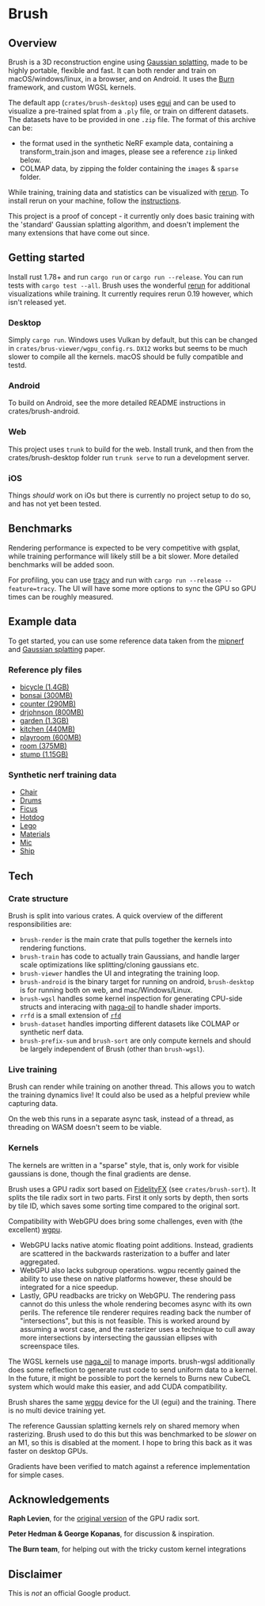 # Brush

## Overview

Brush is a 3D reconstruction engine using [Gaussian splatting](https://repo-sam.inria.fr/fungraph/3d-gaussian-splatting/), made to be highly portable, flexible and fast. It can both render and train on macOS/windows/linux, in a browser, and on Android. It uses the [Burn](https://github.com/tracel-ai/burn) framework, and custom WGSL kernels.

The default app (`crates/brush-desktop`) uses [egui](https://github.com/emilk/egui) and can be used to visualize a pre-trained splat from a `.ply` file, or train on different datasets. The datasets have to be provided in one `.zip` file. The format of this archive can be:
- the format used in the synthetic NeRF example data, containing a transform_train.json and images, please see a reference `zip` linked below.
- COLMAP data, by zipping the folder containing the `images` & `sparse` folder.

While training, training data and statistics can be visualized with [rerun](https://rerun.io/). To install rerun on your machine, follow the [instructions](https://rerun.io/docs/getting-started/installing-viewer).

This project is a proof of concept - it currently only does basic training with the 'standard' Gaussian splatting algorithm, and doesn't implement the many extensions that have come out since.

## Getting started

Install rust 1.78+ and run `cargo run` or `cargo run --release`. You can run tests with `cargo test --all`. Brush uses the wonderful [rerun](rerun.io) for additional visualizations while training.
It currently requires rerun 0.19 however, which isn't released yet.

### Desktop

Simply `cargo run`. Windows uses Vulkan by default, but this can be changed in `crates/brus-viewer/wgpu_config.rs`. `DX12` works but seems to be much slower to compile all the kernels. macOS should be fully compatible and testd.

### Android

To build on Android, see the more detailed README instructions in crates/brush-android.

### Web

This project uses `trunk` to build for the web. Install trunk, and then from the crates/brush-desktop folder run `trunk serve` to run a development server.

### iOS

Things *should* work on iOs but there is currently no project setup to do so, and has not yet been tested.

## Benchmarks

Rendering performance is expected to be very competitive with gsplat, while training performance will likely still be a bit slower. More detailed benchmarks will be added soon.

For profiling, you can use [tracy](https://github.com/wolfpld/tracy) and run with `cargo run --release --feature=tracy`. The UI will have some more options to sync the GPU so GPU times can be roughly measured.

## Example data

To get started, you can use some reference data taken from the [mipnerf](https://jonbarron.info/mipnerf360/) and [Gaussian splatting](https://github.com/graphdeco-inria/gaussian-splatting) paper.

### Reference ply files
- [bicycle (1.4GB)](https://drive.google.com/file/d/1kHkNqGFLLutRt3R7k2tGkjGwfXnPLnCi/view?usp=sharing)
- [bonsai (300MB)](https://drive.google.com/file/d/1jf4bjaeTGeru1PQS_Ue716uc_edRbAPd/view?usp=sharing)
- [counter (290MB)](https://drive.google.com/file/d/1O89SIHcWdmrWi75Cf6tDrv2Dl6yGndcz/view?usp=sharing)
- [drjohnson (800MB)](https://drive.google.com/file/d/13FEQ7UZHYwymBTwxzpPeJob4cr8VxUTV/view?usp=sharing)
- [garden (1.3GB)](https://drive.google.com/file/d/13FEQ7UZHYwymBTwxzpPeJob4cr8VxUTV/view?usp=sharing)
- [kitchen (440MB)](https://drive.google.com/file/d/13FEQ7UZHYwymBTwxzpPeJob4cr8VxUTV/view?usp=sharing)
- [playroom (600MB)](https://drive.google.com/file/d/13FEQ7UZHYwymBTwxzpPeJob4cr8VxUTV/view?usp=sharing)
- [room (375MB)](https://drive.google.com/file/d/13FEQ7UZHYwymBTwxzpPeJob4cr8VxUTV/view?usp=sharing)
- [stump (1.15GB)](https://drive.google.com/file/d/13FEQ7UZHYwymBTwxzpPeJob4cr8VxUTV/view?usp=sharing)

### Synthetic nerf training data
- [Chair](https://drive.google.com/file/d/13Q6s0agTW1_a7cFGcSmll1-Aikq_OPKe/view?usp=sharing)
- [Drums](https://drive.google.com/file/d/1j8TuMiGb84YtlrZ0gnkMNOzUaIJqz0SY/view?usp=sharing)
- [Ficus](https://drive.google.com/file/d/1VzT5SDiBefn9fvRw7LeYjUfDBZHCyzQ4/view?usp=sharing)
- [Hotdog](https://drive.google.com/file/d/1hOjnCV8XdXClV2eC6c9H6PIQTUYv8zys/view?usp=sharing)
- [Lego](https://drive.google.com/file/d/1VxsNFTHhgxK9iCOgkuKxakBXJfgHUOQk/view?usp=sharing)
- [Materials](https://drive.google.com/file/d/1L7J5PNBcLcXde6CqzzkaNxHt7JtG2GIW/view?usp=sharing)
- [Mic](https://drive.google.com/file/d/1SA0NNi0HsUHE6FgAP8XpD23N1xftsrr-/view?usp=sharing)
- [Ship](https://drive.google.com/file/d/1rzL0KrWuLFebT1hLLm4uYnrNXNTkfjxM/view?usp=sharing)

## Tech

### Crate structure

Brush is split into various crates. A quick overview of the different responsibilities are:

- `brush-render` is the main crate that pulls together the kernels into rendering functions.
- `brush-train` has code to actually train Gaussians, and handle larger scale optimizations like splitting/cloning gaussians etc.
- `brush-viewer` handles the UI and integrating the training loop.
- `brush-android` is the binary target for running on android, `brush-desktop` is for running both on web, and mac/Windows/Linux.
- `brush-wgsl` handles some kernel inspection for generating CPU-side structs and interacing with [naga-oil](https://github.com/bevyengine/naga_oil) to handle shader imports.
- `rrfd` is a small extension of [`rfd`](https://github.com/PolyMeilex/rfd)
- `brush-dataset` handles importing different datasets like COLMAP or synthetic nerf data.
- `brush-prefix-sum` and `brush-sort` are only compute kernels and should be largely independent of Brush (other than `brush-wgsl`).

### Live training

Brush can render while training on another thread. This allows you to watch the training dynamics live! It could also be used as a helpful preview while capturing data.

On the web this runs in a separate async task, instead of a thread, as threading on WASM doesn't seem to be viable.

### Kernels

The kernels are written in a "sparse" style, that is, only work for visible gaussians is done, though the final gradients are dense.

Brush uses a GPU radix sort based on [FidelityFX](https://www.amd.com/en/products/graphics/technologies/fidelityfx.html) (see `crates/brush-sort`). It splits the tile radix sort in two parts. First it only sorts by depth, then sorts by tile ID, which saves some sorting time compared to the original sort.

Compatibility with WebGPU does bring some challenges, even with (the excellent) [wgpu](https://github.com/gfx-rs/wgpu).
- WebGPU lacks native atomic floating point additions. Instead, gradients are scattered in the backwards rasterization to a buffer and later aggregated.
- WebGPU also lacks subgroup operations. wgpu recently gained the ability to use these on native platforms however, these should be integrated for a nice speedup.
- Lastly, GPU readbacks are tricky on WebGPU. The rendering pass cannot do this unless the whole rendering becomes async with its own perils. The reference tile renderer requires reading back the number of "intersections", but this is not feasible. This is worked around by assuming a worst case, and the rasterizer uses a technique to cull away more intersections by intersecting the gaussian ellipses with screenspace tiles.

The WGSL kernels use [naga_oil](https://github.com/bevyengine/naga_oil) to manage imports. brush-wgsl additionally does some reflection to generate rust code to send uniform data to a kernel. In the future, it might be possible to port the kernels to Burns new CubeCL system which would make this easier, and add CUDA compatibility.

Brush shares the same [wgpu](https://github.com/gfx-rs/wgpu) device for the UI (egui) and the training. There is no multi device training yet.

The reference Gaussian splatting kernels rely on shared memory when rasterizing. Brush used to do this but this was benchmarked to be *slower* on an M1, so this is disabled at the moment. I hope to bring this back as it was
faster on desktop GPUs.

Gradients have been verified to match against a reference implementation for simple cases.

## Acknowledgements

**Raph Levien**, for the [original version](https://github.com/googlefonts/compute-shader-101/pull/31) of the GPU radix sort.

**Peter Hedman & George Kopanas**, for discussion & inspiration.

**The Burn team**, for helping out with the tricky custom kernel integrations


## Disclaimer

This is *not* an official Google product.
